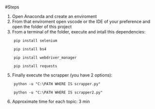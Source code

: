 #Steps
1. Open Anaconda and create an enviroment
2. From that enviroment open vscode or the IDE of your preference and open the folder of this project
3. From a terminal of the folder, execute and intall this dependencies:

```
    pip install selenium
```
```
    pip install bs4
```
```
    pip install webdriver_manager
```
```
    pip install requests
```
5. Finally execute the scrapper (you have 2 options):

```
    python -u "C:\PATH WHERE IS scrapper.py"
```

```
    python -u "C:\PATH WHERE IS scrapper2.py"
```

6. Approximate time for each topic: 3 min
